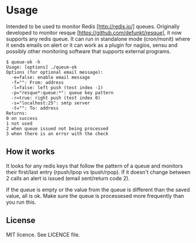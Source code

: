 # Usage

Intended to be used to monitor Redis [http://redis.io/] queues. Originally
developed to monitor resque [https://github.com/defunkt/resque], it now
supports any redis queue.  It can run in standalone mode (cron/monit) where it
sends emails on alert or it can work as a plugin for nagios, sensu and possibly
other monitoring software that supports external programs.

    $ queue-ok -h
    Usage: [options] ./queue-ok
    Options (for optional email message):
      -e=false: enable email message
      -f="": From: address
      -l=false: left push (test index -1)
      -p="resque*:queue:*": queue key pattern
      -r=true: right push (test index 0)
      -s="localhost:25": smtp server
      -t="": To: address
    Returns:
    0 on success
    1 not used
    2 when queue issued not being processed
    3 when there is an error with the check

## How it works

It looks for any redis keys that follow the pattern of a queue and monitors
their first/last entry (rpush/lpop vs lpush/rpop). If it doesn't change between
2 calls an alert is issued (email sent/return code 2).

If the queue is empty or the value from the queue is different than the saved
value, all is ok. Make sure the queue is processesed more frequently than you run
this.

## License

MIT licence. See LICENCE file.

